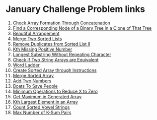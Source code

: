 # January Challenge Problem links
<ol>
  <li>
    <a href="https://leetcode.com/explore/challenge/card/january-leetcoding-challenge-2021/579/week-1-january-1st-january-7th/3589/">
      Check Array Formation Through Concatenation
    </a>
  </li>
  <li>
    <a href="https://leetcode.com/explore/challenge/card/january-leetcoding-challenge-2021/579/week-1-january-1st-january-7th/3590/">
      Find a Corresponding Node of a Binary Tree in a Clone of That Tree
    </a>
  </li>
  <li>
    <a href="https://leetcode.com/explore/challenge/card/january-leetcoding-challenge-2021/579/week-1-january-1st-january-7th/3591/">
      Beautiful Arrangement
    </a>
  </li>
  <li>
    <a href="https://leetcode.com/explore/challenge/card/january-leetcoding-challenge-2021/579/week-1-january-1st-january-7th/3592/">
      Merge Two Sorted Lists
    </a>
  </li>
  <li>
    <a href="https://leetcode.com/explore/challenge/card/january-leetcoding-challenge-2021/579/week-1-january-1st-january-7th/3593/">
      Remove Duplicates from Sorted List II
    </a>
  </li>
  <li>
    <a href="https://leetcode.com/explore/challenge/card/january-leetcoding-challenge-2021/579/week-1-january-1st-january-7th/3594/">
      Kth Missing Positive Number
    </a>
  </li>
  <li>
    <a href="https://leetcode.com/explore/challenge/card/january-leetcoding-challenge-2021/579/week-1-january-1st-january-7th/3595/">
     Longest Substring Without Repeating Character
    </a>
  </li>
  <li>
    <a href="https://leetcode.com/explore/challenge/card/january-leetcoding-challenge-2021/580/week-2-january-8th-january-14th/3597/">
     Check If Two String Arrays are Equivalent
    </a>
  </li>
   <li>
    <a href="https://leetcode.com/explore/challenge/card/january-leetcoding-challenge-2021/580/week-2-january-8th-january-14th/3598/">
     Word Ladder
    </a>
  </li>
   <li>
    <a href="https://leetcode.com/explore/challenge/card/january-leetcoding-challenge-2021/580/week-2-january-8th-january-14th/3599/">
     Create Sorted Array through Instructions
    </a>
  </li>
   <li>
    <a href="https://leetcode.com/explore/challenge/card/january-leetcoding-challenge-2021/580/week-2-january-8th-january-14th/3600/">
     Merge Sorted Array
    </a>
  </li>
  <li>
    <a href="https://leetcode.com/explore/challenge/card/january-leetcoding-challenge-2021/580/week-2-january-8th-january-14th/3601/">
     Add Two Numbers
    </a>
  </li>
  <li>
    <a href="https://leetcode.com/explore/challenge/card/january-leetcoding-challenge-2021/580/week-2-january-8th-january-14th/3602/">
     Boats To Save People
    </a>
  </li>
  <li>
    <a href="https://leetcode.com/explore/challenge/card/january-leetcoding-challenge-2021/580/week-2-january-8th-january-14th/3603/">
     Minimum Operations to Reduce X to Zero
    </a>
  </li>
  <li>
    <a href="https://leetcode.com/explore/challenge/card/january-leetcoding-challenge-2021/581/week-3-january-15th-january-21st/3605/">
     Get Maximum in Generated Array
    </a>
  </li>
  <li>
    <a href="https://leetcode.com/explore/challenge/card/january-leetcoding-challenge-2021/581/week-3-january-15th-january-21st/3606/">
     Kth Largest Element in an Array
    </a>
  </li>
  <li>
    <a href="https://leetcode.com/explore/challenge/card/january-leetcoding-challenge-2021/581/week-3-january-15th-january-21st/3607/">
     Count Sorted Vowel Strings
    </a>
  </li>
   <li>
    <a href="https://leetcode.com/explore/challenge/card/january-leetcoding-challenge-2021/581/week-3-january-15th-january-21st/3608/">
     Max Number of K-Sum Pairs
    </a>
  </li>
</ol>
